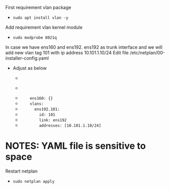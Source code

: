 First requirement vlan package
- `````sudo apt install vlan -y`````

Add requirement vlan kernel module
- `````sudo modprobe 8021q`````

In case we have ens160 and ens192. ens192 as trunk interface and we will add new vlan tag 101 with ip address 10.101.1.10/24
Edit file /etc/netplan/00-installer-config.yaml
- Adjust as below
  - `````network:
  - `````  ethernets:
  - `````    ens160: {}`````
  - `````    vlans:`````
  - `````      ens192.101:`````
  - `````        id: 101`````
  - `````        link: ens192`````
  - `````        addresses: [10.101.1.10/24]`````

# NOTES: YAML file is sensitive to space

Restart netplan
- `````sudo netplan apply`````
